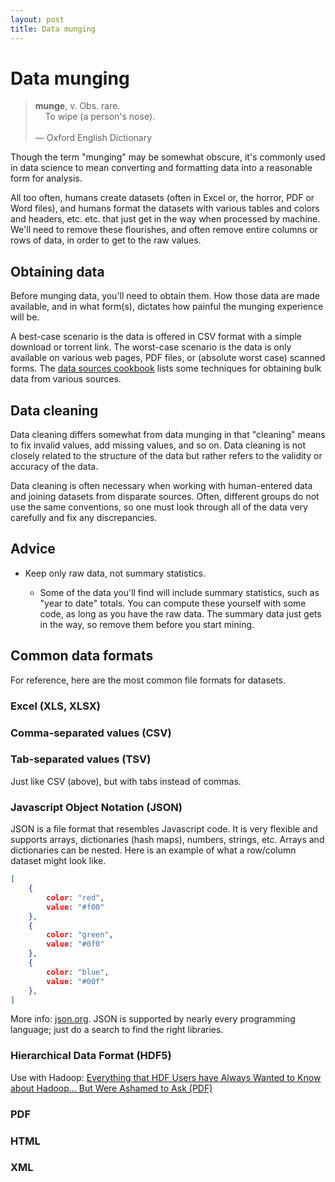 ```yaml
---
layout: post
title: Data munging
---
```


# Data munging

> **munge**, v. Obs. rare.<br/>&nbsp;&nbsp;&nbsp;&nbsp;To wipe (a person's nose).<br/><br/>&mdash; Oxford English Dictionary

Though the term "munging" may be somewhat obscure, it's commonly used in data science to mean converting and formatting data into a reasonable form for analysis.

All too often, humans create datasets (often in Excel or, the horror, PDF or Word files), and humans format the datasets with various tables and colors and headers, etc. etc. that just get in the way when processed by machine. We'll need to remove these flourishes, and often remove entire columns or rows of data, in order to get to the raw values.

## Obtaining data

Before munging data, you'll need to obtain them. How those data are made available, and in what form(s), dictates how painful the munging experience will be.

A best-case scenario is the data is offered in CSV format with a simple download or torrent link. The worst-case scenario is the data is only available on various web pages, PDF files, or (absolute worst case) scanned forms. The [data sources cookbook](/cookbook/data-sources.html) lists some techniques for obtaining bulk data from various sources.

## Data cleaning

Data cleaning differs somewhat from data munging in that "cleaning" means to fix invalid values, add missing values, and so on. Data cleaning is not closely related to the structure of the data but rather refers to the validity or accuracy of the data.

Data cleaning is often necessary when working with human-entered data and joining datasets from disparate sources. Often, different groups do not use the same conventions, so one must look through all of the data very carefully and fix any discrepancies.

## Advice

- Keep only raw data, not summary statistics.

    - Some of the data you'll find will include summary statistics, such as "year to date" totals. You can compute these yourself with some code, as long as you have the raw data. The summary data just gets in the way, so remove them before you start mining.

## Common data formats

For reference, here are the most common file formats for datasets.

### Excel (XLS, XLSX)

### Comma-separated values (CSV)

### Tab-separated values (TSV)

Just like CSV (above), but with tabs instead of commas.

### Javascript Object Notation (JSON)

JSON is a file format that resembles Javascript code. It is very flexible and supports arrays, dictionaries (hash maps), numbers, strings, etc. Arrays and dictionaries can be nested. Here is an example of what a row/column dataset might look like.

```json
[
	{
		color: "red",
		value: "#f00"
	},
	{
		color: "green",
		value: "#0f0"
	},
	{
		color: "blue",
		value: "#00f"
	},
]
```

More info: [json.org](http://www.json.org/). JSON is supported by nearly every programming language; just do a search to find the right libraries.

### Hierarchical Data Format (HDF5)

Use with Hadoop: [Everything that HDF Users have Always Wanted to Know about Hadoop... But Were Ashamed to Ask (PDF)](http://www.hdfgroup.org/pubs/papers/Big_HDF_FAQs.pdf)

### PDF

### HTML

### XML



